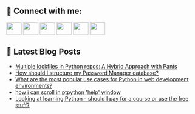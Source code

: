 ## 🔎 Connect with me:
[<img height="32" width="40" src="https://cdn.jsdelivr.net/npm/simple-icons@v5/icons/telegram.svg" />](https://t.me/bullbesh)
[<img height="32" width="40" src="https://cdn.jsdelivr.net/npm/simple-icons@v5/icons/vk.svg" />](https://vk.com/bullbesh)
[<img height="32" width="40" src="https://cdn.jsdelivr.net/npm/simple-icons@v5/icons/twitter.svg" />](https://twitter.com/bullbesh1)
[<img height="32" width="40" src="https://cdn.jsdelivr.net/npm/simple-icons@v5/icons/instagram.svg" />](https://www.instagram.com/bullbesh)
[<img height="32" width="40" src="https://cdn.jsdelivr.net/npm/simple-icons@v5/icons/reddit.svg" />](https://www.reddit.com/user/bullbesh)
[<img height="32" width="40" src="https://cdn.jsdelivr.net/npm/simple-icons@v5/icons/youtube.svg" />](https://www.youtube.com/channel/UCtfjRs6uzgq5mfm8S06WTcg)

## 📕 Latest Blog Posts
<!-- BLOG-POST-LIST:START -->
- [Multiple lockfiles in Python repos: A Hybrid Approach with Pants](https://www.reddit.com/r/Python/comments/vc7i72/multiple_lockfiles_in_python_repos_a_hybrid/)
- [How should I structure my Password Manager database?](https://www.reddit.com/r/Python/comments/vc6pat/how_should_i_structure_my_password_manager/)
- [What are the most popular use cases for Python in web development environments?](https://www.reddit.com/r/Python/comments/vc6ld6/what_are_the_most_popular_use_cases_for_python_in/)
- [how i can scroll in ptpython &#39;help&#39; window](https://www.reddit.com/r/Python/comments/vc6e0y/how_i_can_scroll_in_ptpython_help_window/)
- [Looking at learning Python - should I pay for a course or use the free stuff?](https://www.reddit.com/r/Python/comments/vc4c3c/looking_at_learning_python_should_i_pay_for_a/)
<!-- BLOG-POST-LIST:END -->
